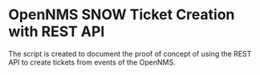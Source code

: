 # OpenNMS SNOW Ticket Creation with REST API
The script is created to document the proof of concept of using the REST API to create tickets from events of the OpenNMS.

